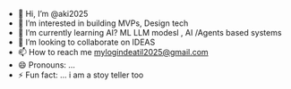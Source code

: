 - 👋 Hi, I’m @aki2025
- 👀 I’m interested in building MVPs, Design tech 
- 🌱 I’m currently learning AI? ML LLM modesl , AI /Agents based systems 
- 💞️ I’m looking to collaborate on IDEAS 
- 📫 How to reach me mylogindeatil2025@gmail.com
- 😄 Pronouns: ...
- ⚡ Fun fact: ... i am a stoy teller too 

<!---
aki2025/aki2025 is a ✨ special ✨ repository because its `README.md` (this file) appears on your GitHub profile.
You can click the Preview link to take a look at your changes.
--->
